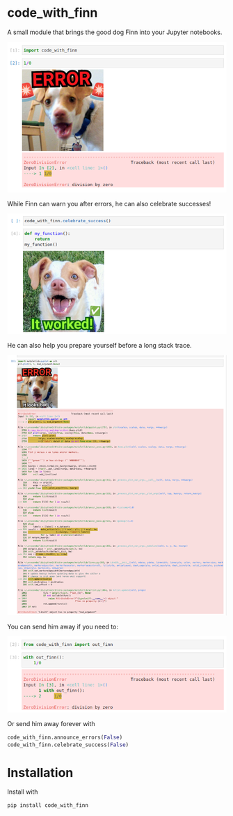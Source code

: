 # code_with_finn

A small module that brings the good dog Finn into your Jupyter notebooks.

![demo image](https://github.com/svank/code_with_finn/raw/main/images/error.png)

While Finn can warn you after errors, he can also celebrate successes!

![demo image](https://github.com/svank/code_with_finn/raw/main/images/celebrate.png)

He can also help you prepare yourself before a long stack trace.

![demo image](https://github.com/svank/code_with_finn/raw/main/images/looks_bad.png)

You can send him away if you need to:

![demo image](https://github.com/svank/code_with_finn/raw/main/images/without.png)

Or send him away forever with
```python
code_with_finn.announce_errors(False)
code_with_finn.celebrate_success(False)
```

# Installation

Install with
```
pip install code_with_finn
```
